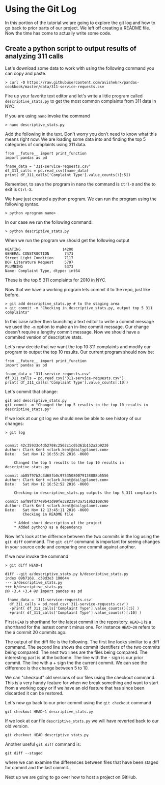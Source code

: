 # Using the Git Log

In this portion of the tutorial we are going to explore the git log
and how to go back to prior parts of our project. We left off creating
a README file. Now the time has come to actually write some code.

## Create a python script to output results of analyzing 311 calls


Let's download some data to work with using the following command you can copy and paste.
```
> curl -O https://raw.githubusercontent.com/avishekrk/pandas-cookbook/master/data/311-service-requests.csv
```

Fire up your favorite text editor and let's write a little program
called `descriptive_stats.py` to get the most common complaints
from 311 data in NYC.

If you are using `nano` invoke the command
```
> nano descriptive_stats.py
```
Add the following in the text. Don't worry you don't need to know what this means
right now. We are loading some data into and finding the top 5 categories of
complaints using 311 data.

```
from __future__ import print_function
import pandas as pd

fname_data = '311-service-requests.csv'
df_311_calls = pd.read_csv(fname_data)
print( df_311_calls['Complaint Type'].value_counts()[:5])
```

Remember, to save the program in nano the command is `Ctrl-O` and
the to exit is `Ctrl-X`.


We have just created a python program. We can run the program
using the following syntax.
```
> python <program name>
```

In our case we run the following command:
```
> python descriptive_stats.py
```
When we run the program we should get the following output
```
HEATING                   14200
GENERAL CONSTRUCTION       7471
Street Light Condition     7117
DOF Literature Request     5797
PLUMBING                   5373
Name: Complaint Type, dtype: int64
```
These is the top 5 311 complaints for 2010 in NYC.

Now that we have a working program lets commit it to the repo, just like before.
```
> git add descriptive_stats.py # to the staging area
> git commit -m "Checking in descriptive_stats.py, output top 5 311 complaints"
```
In this case rather then launching a text editor to write a commit message we
used the `-m` option to make an in-line commit message. Our change doesn't
require a lengthy commit message. Now we should have a commited version of descriptive
stats.

Let's now decide that we want the top 10 311 complaints and modify our program
to output the top 10 results. Our current program should now be:
```
from __future__ import print_function
import pandas as pd

fname_data = '311-service-requests.csv'
df_311_calls = pd.read_csv('311-service-requests.csv')
print( df_311_calls['Complaint Type'].value_counts[:10])
```
Let's commit that change:
```
git add descriptive_stats.py
git commit -m "Changed the top 5 results to the top 10 results in descriptive_stats.py"
```
If we look at our git log we should new be able to see history of our changes:
```
> git log


commit 42c35933c4d52708c2562c1c05361b152a2b9230
Author: Clark Kent <clark.kent@dailyplanet.com>
Date:   Sat Nov 12 16:55:29 2016 -0600

    Changed the top 5 results to the top 10 results in descriptive_stats.py

commit ab85797b2c3d68fb0c97535080079138888b5556
Author: Clark Kent <clark.kent@dailyplanet.com>
Date:   Sat Nov 12 16:52:52 2016 -0600

    Checking-in descriptive_stats.py outputs the top 5 311 complaints

commit aaf89fd77e9b43d99fe32823843a7519b2108c90
Author: Clark Kent <clark.kent@dailyplanet.com>
Date:   Sat Nov 12 13:45:11 2016 -0600
        Checking in README file

    * Added short description of the project
    * Added python3 as a dependency
```
Now let's look at the differnce between the two commits in the log
using the `git diff` command. The `git diff` command is important
for seeing changes in your source code and comparing one commit against
another.

If we now invoke the command
```
> git diff HEAD~1

diff --git a/descriptive_stats.py b/descriptive_stats.py
index 09b7168..c38d3e3 100644
--- a/descriptive_stats.py
+++ b/descriptive_stats.py
@@ -3,4 +3,4 @@ import pandas as pd

 fname_data = '311-service-requests.csv'
  df_311_calls = pd.read_csv('311-service-requests.csv')
  -print( df_311_calls['Complaint Type'].value_counts()[:5] )
  +print( df_311_calls['Complaint Type'].value_counts()[:10] )
```
First `HEAD` is shorthand for the latest commit in the repository. `HEAD~1` is
a shorthand for the lastest commit minus one. For instance `HEAD~20` refers to the
a commit 20 commits ago.

The output of the diff file is the following. The first line looks similiar
to a diff command. The second line shows the commit identifiers of the two
commits being compared. The next two lines are the files being compared.
The interesting part is at the bottomn. The line with the - sign is our
prior commit. The line with a + sign the the current commit. We can see
the difference is the change between 5 to 10.


We can "checkout" old versions of our files using the checkout command. This
is a very handy feature for when we break something and want to start from a
working copy or if we have an old feature that has since been discarded it can
be restored.

Let's now go back to our prior commit using the `git checkout` command
```
git checkout HEAD~1 descriptive_stats.py
```
If we look at our file `descriptive_stats.py` we will have reverted
back to our old version.
```
git checkout HEAD descriptive_stats.py
```

Another useful `git diff` command is:
```
git diff --staged
```
where we can examine the differences between files that have been staged
for commit and the last commit.

Next up we are going to go over how to host a project on GitHub.
